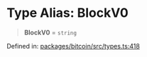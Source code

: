 # Type Alias: BlockV0

> **BlockV0** = `string`

Defined in: [packages/bitcoin/src/types.ts:418](https://github.com/dcdpr/did-btcr2-js/blob/c82bc5c69016e1146a0c52c6e6b21621f5abd6d4/packages/bitcoin/src/types.ts#L418)
